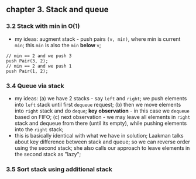 ## chapter 3. Stack and queue
### 3.2 Stack with min in O(1)
* my ideas: augment stack - push pairs `(v, min)`, where min is current `min`;
 this `min` is also the `min` **below** `v`;
```
// min == 2 and we push 3
push Pair(3, 2); 
// min == 2 and we push 1
push Pair(1, 2);
```

### 3.4 Queue via stack
* my ideas: (a) we have 2 stacks - say `left` and `right`; we push elements
into `left` stack until first `dequeue` request; (b) then we move elements into 
`right` stack and do `deque`; **key observation** - in this case we `dequeue` 
based on FIFO; (c) next observation - we may leave all elements in `right` stack 
and dequeue from there (until its empty), while pushing elements into the `right`
stack;
* this is basically identical with what we have in solution; Laakman talks about
key difference between stack and queue; so we can reverse order using the second
stack; she also calls our approach to leave elements in the second stack as "lazy";
### 3.5 Sort stack using additional stack
